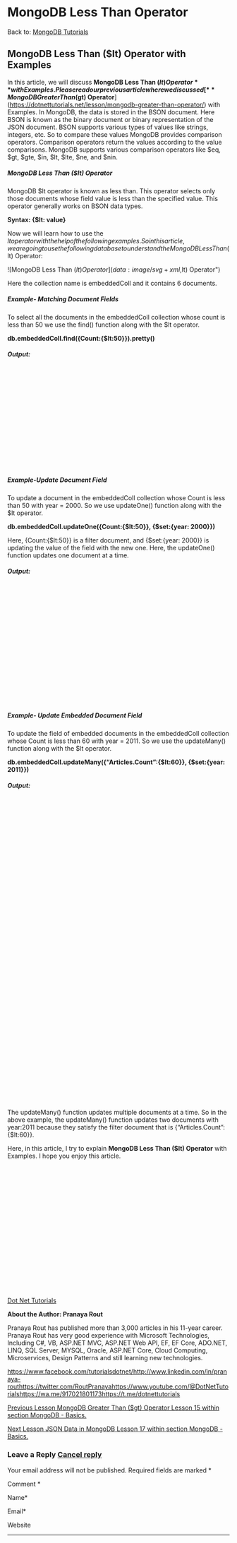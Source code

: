 # MongoDB Less Than Operator

Back to: [MongoDB Tutorials](https://dotnettutorials.net/course/mongodb-tutorials/)

## **MongoDB Less Than ($lt) Operator with Examples**

In this article, we will discuss **MongoDB Less Than ($lt) Operator** with Examples. Please read our previous article where we discussed [**MongoDB Greater Than ($gt) Operator**](https://dotnettutorials.net/lesson/mongodb-greater-than-operator/) with Examples. In MongoDB, the data is stored in the BSON document. Here BSON is known as the binary document or binary representation of the JSON document. BSON supports various types of values like strings, integers, etc. So to compare these values MongoDB provides comparison operators. Comparison operators return the values according to the value comparisons. MongoDB supports various comparison operators like $eq, $gt, $gte, $in, $lt, $lte, $ne, and $nin. 

##### **MongoDB Less Than ($lt) Operator**

MongoDB $lt operator is known as less than. This operator selects only those documents whose field value is less than the specified value. This operator generally works on BSON data types.

**Syntax: {$lt: value}**

Now we will learn how to use the $lt operator with the help of the following examples. So in this article, we are going to use the following database to understand the MongoDB Less Than ($lt) Operator:

![MongoDB Less Than ($lt) Operator](data:image/svg+xml,%3Csvg%20xmlns=%22http://www.w3.org/2000/svg%22%20width=%221032%22%20height=%22472%22%3E%3C/svg%3E "MongoDB Less Than ($lt) Operator")

Here the collection name is embeddedColl and it contains 6 documents.

##### **Example- Matching Document Fields**

To select all the documents in the embeddedColl collection whose count is less than 50 we use the find() function along with the $lt operator.

**db.embeddedColl.find({Count:{$lt:50}}).pretty()**

###### **Output:**

## ![Example- Matching Document Fields](data:image/svg+xml,%3Csvg%20xmlns=%22http://www.w3.org/2000/svg%22%20width=%221022%22%20height=%22438%22%3E%3C/svg%3E "Example- Matching Document Fields")

##### **Example-Update Document Field**

To update a document in the embeddedColl collection whose Count is less than 50 with year = 2000. So we use updateOne() function along with the $lt operator.

**db.embeddedColl.updateOne({Count:{$lt:50}}, {$set:{year: 2000}})**

Here, {Count:{$lt:50}} is a filter document, and {$set:{year: 2000}} is updating the value of the field with the new one. Here, the updateOne() function updates one document at a time.

###### **Output:**

**![Example-Update Document Field](data:image/svg+xml,%3Csvg%20xmlns=%22http://www.w3.org/2000/svg%22%20width=%22994%22%20height=%22508%22%3E%3C/svg%3E "Example-Update Document Field")**

##### **Example- Update Embedded Document Field**

To update the field of embedded documents in the embeddedColl collection whose Count is less than 60 with year = 2011. So we use the updateMany() function along with the $lt operator.

**db.embeddedColl.updateMany({“Articles.Count”:{$lt:60}}, {$set:{year: 2011}})**

###### **Output:**

**![Example- Update Embedded Document Field](data:image/svg+xml,%3Csvg%20xmlns=%22http://www.w3.org/2000/svg%22%20width=%221002%22%20height=%221346%22%3E%3C/svg%3E "Example- Update Embedded Document Field")**

The updateMany() function updates multiple documents at a time. So in the above example, the updateMany() function updates two documents with year:2011 because they satisfy the filter document that is {“Articles.Count”:{$lt:60}}.

Here, in this article, I try to explain **MongoDB Less Than ($lt) Operator** with Examples. I hope you enjoy this article.

[![dotnettutorials 1280x720](data:image/svg+xml,%3Csvg%20xmlns=%22http://www.w3.org/2000/svg%22%20width=%221280%22%20height=%22720%22%3E%3C/svg%3E)](https://dotnettutorials.net/pranaya-rout/)

[Dot Net Tutorials](https://dotnettutorials.net/pranaya-rout/)

**About the Author: Pranaya Rout**

Pranaya Rout has published more than 3,000 articles in his 11-year career. Pranaya Rout has very good experience with Microsoft Technologies, Including C#, VB, ASP.NET MVC, ASP.NET Web API, EF, EF Core, ADO.NET, LINQ, SQL Server, MYSQL, Oracle, ASP.NET Core, Cloud Computing, Microservices, Design Patterns and still learning new technologies.

https://www.facebook.com/tutorialsdotnet/http://www.linkedin.com/in/pranaya-routhttps://twitter.com/RoutPranayahttps://www.youtube.com/@DotNetTutorialshttps://wa.me/917021801173https://t.me/dotnettutorials

[Previous Lesson
MongoDB Greater Than ($gt) Operator
Lesson 15 within section MongoDB - Basics.](https://dotnettutorials.net/lesson/mongodb-greater-than-operator/)

[Next Lesson
JSON Data in MongoDB
Lesson 17 within section MongoDB - Basics.](https://dotnettutorials.net/lesson/json-data-in-mongodb/)

### Leave a Reply [Cancel reply](/lesson/mongodb-less-than-operator/#respond)

Your email address will not be published. Required fields are marked \*

Comment \* 

Name\*

Email\*

Website

---